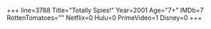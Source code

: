 +++
line=3788
Title="Totally Spies!"
Year=2001
Age="7+"
IMDb=7
RottenTomatoes=""
Netflix=0
Hulu=0
PrimeVideo=1
Disney=0
+++

